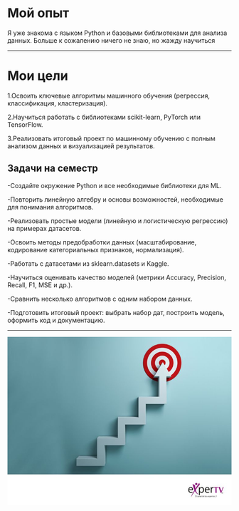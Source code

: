 # Мой опыт

Я уже знакома с языком Python и базовыми библиотеками для анализа данных. Больше к сожалению ничего не знаю, но жажду научиться

---

# Мои цели

1.Освоить ключевые алгоритмы машинного обучения (регрессия, классификация, кластеризация).  

2.Научиться работать с библиотеками scikit-learn, PyTorch или TensorFlow.  

3.Реализовать итоговый проект по машинному обучению с полным анализом данных и визуализацией результатов.  


## Задачи на семестр

-Создайте окружение Python и все необходимые библиотеки для ML. 

-Повторить линейную алгебру и основы возможностей, необходимые для понимания алгоритмов. 

-Реализовать простые модели (линейную и логистическую регрессию) на примерах датасетов. 

-Освоить методы предобработки данных (масштабирование, кодирование категориальных признаков, нормализация).  

-Работать с датасетами из sklearn.datasets и Kaggle.  

-Научиться оценивать качество моделей (метрики Accuracy, Precision, Recall, F1, MSE и др.).  

-Сравнить несколько алгоритмов с одним набором данных.  

-Подготовить итоговый проект: выбрать набор дат, построить модель, оформить код и документацию.  

---

![Изображение](./goals.jpg)  
